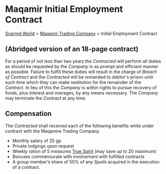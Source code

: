 # Maqamir Initial Employment Contract
[Scarred World](./readme.md) > [Maqamir Trading Company](./maqamir.md) > Initial Employment Contract

## (Abridged version of an 18-page contract)
For a period of not less than two years the *Contracted* will perform all duties as should be requested by the *Company* in as prompt and efficient manner as possible. Failure to fulfill these duties will result in the charge of *Breach of Contract* and the *Contracted* will be remanded to debtor's prison until such time which they can make restitution for the remainder of the *Contract*. In lieu of this the *Company* is within rights to pursue recovery of funds, plus interest and overages, by any means necessary. The *Company* may terminate the *Contract* at any time.

## Compensation
The *Contracted* shall received each of the following benefits while under contract with the Maqamire Trading Company.
* Monthly salary of 25 gp
* Private lodgings upon request
* Weekly ration of 5 measures [True Spirit](./spirits.md) (may save up to 20 maximum)
* Bonuses commensurate with involvement with fulfilled contracts
* A group member’s share of 50% of any *Spoils* acquired in the execution of a contract.
